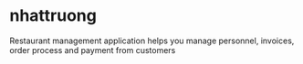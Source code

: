 # nhattruong
Restaurant management application helps you manage personnel, invoices, order process and payment from customers
